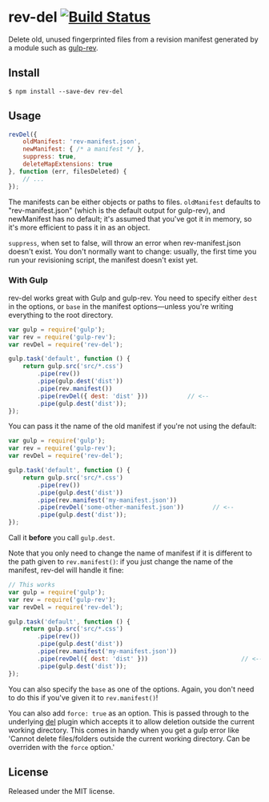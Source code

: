 # rev-del [![Build Status](https://travis-ci.org/callumacrae/rev-del.svg)](https://travis-ci.org/callumacrae/rev-del)

Delete old, unused fingerprinted files from a revision manifest generated by a
module such as [gulp-rev].

## Install

```
$ npm install --save-dev rev-del
```

## Usage

```js
revDel({
	oldManifest: 'rev-manifest.json',
	newManifest: { /* a manifest */ },
	suppress: true, 
	deleteMapExtensions: true
}, function (err, filesDeleted) {
	// ...
});
```

The manifests can be either objects or paths to files. `oldManifest` defaults
to "rev-manifest.json" (which is the default output for gulp-rev), and
newManifest has no default; it's assumed that you've got it in memory, so it's
more efficient to pass it in as an object.

`suppress`, when set to false, will throw an error when rev-manifest.json
doesn't exist. You don't normally want to change: usually, the first time you
run your revisioning script, the manifest doesn't exist yet.

### With Gulp

rev-del works great with Gulp and gulp-rev. You need to specify either `dest`
in the options, or `base` in the manifest options—unless you're writing
everything to the root directory.

```js
var gulp = require('gulp');
var rev = require('gulp-rev');
var revDel = require('rev-del');

gulp.task('default', function () {
    return gulp.src('src/*.css')
        .pipe(rev())
        .pipe(gulp.dest('dist'))
        .pipe(rev.manifest())
        .pipe(revDel({ dest: 'dist' }))           // <--
        .pipe(gulp.dest('dist'));
});
```

You can pass it the name of the old manifest if you're not using the default:

```js
var gulp = require('gulp');
var rev = require('gulp-rev');
var revDel = require('rev-del');

gulp.task('default', function () {
    return gulp.src('src/*.css')
        .pipe(rev())
        .pipe(gulp.dest('dist'))
        .pipe(rev.manifest('my-manifest.json'))
        .pipe(revDel('some-other-manifest.json'))        // <--
        .pipe(gulp.dest('dist'));
});
```

Call it **before** you call `gulp.dest`.

Note that you only need to change the name of manifest if it is different to
the path given to `rev.manifest()`: if you just change the name of the
manifest, rev-del will handle it fine:

```js
// This works
var gulp = require('gulp');
var rev = require('gulp-rev');
var revDel = require('rev-del');

gulp.task('default', function () {
    return gulp.src('src/*.css')
        .pipe(rev())
        .pipe(gulp.dest('dist'))
        .pipe(rev.manifest('my-manifest.json'))
        .pipe(revDel({ dest: 'dist' }))                          // <--
        .pipe(gulp.dest('dist'));
});
```

You can also specify the `base` as one of the options. Again, you don't need to
do this if you've given it to `rev.manifest()`!

You can also add `force: true` as an option. This is passed through to the underlying [del](https://github.com/sindresorhus/del#optionsforce) plugin which accepts it to allow deletion outside the current working directory. This comes in handy when you get a gulp error like 'Cannot delete files/folders outside the current working directory. Can be overriden with the `force` option.'

## License

Released under the MIT license.


[gulp-rev]: https://github.com/sindresorhus/gulp-rev
